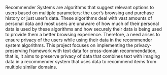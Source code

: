Recommender Systems are algorithms that suggest relevant options to users based on multiple parameters: the user’s browsing and purchase history or just user’s data. These algorithms deal with vast amounts of personal data and most users are unaware of how much of their personal data is used by these algorithms and how securely their data is being used to provide them a better browsing experience. Therefore, a need arises to ensure privacy of the users while using their data in the recommender system algorithms. This project focuses on implementing the privacy-preserving framework with text data for cross-domain recommendation, that is, it aims to preserve privacy of data that combines text with imaging data in a recommender system that uses data to recommend items from multiple similar domains. 
